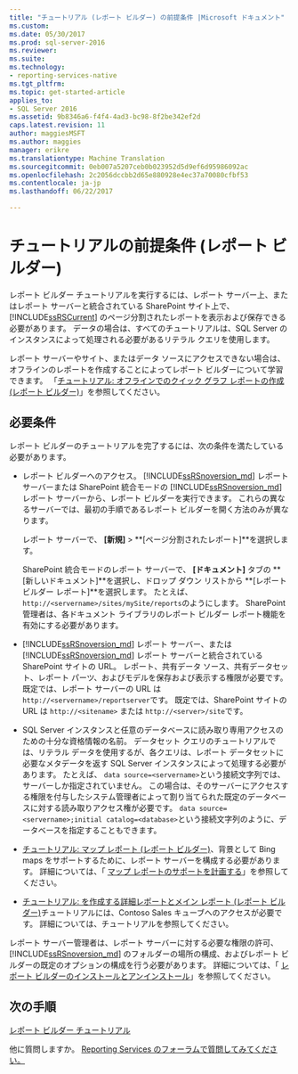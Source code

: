 ```yaml
---
title: "チュートリアル (レポート ビルダー) の前提条件 |Microsoft ドキュメント"
ms.custom: 
ms.date: 05/30/2017
ms.prod: sql-server-2016
ms.reviewer: 
ms.suite: 
ms.technology:
- reporting-services-native
ms.tgt_pltfrm: 
ms.topic: get-started-article
applies_to:
- SQL Server 2016
ms.assetid: 9b8346a6-f4f4-4ad3-bc98-8f2be342ef2d
caps.latest.revision: 11
author: maggiesMSFT
ms.author: maggies
manager: erikre
ms.translationtype: Machine Translation
ms.sourcegitcommit: 0eb007a5207ceb0b023952d5d9ef6d95986092ac
ms.openlocfilehash: 2c2056dccbb2d65e880928e4ec37a70080cfbf53
ms.contentlocale: ja-jp
ms.lasthandoff: 06/22/2017

---
```


# <a name="prerequisites-for-tutorials-report-builder"></a>チュートリアルの前提条件 (レポート ビルダー)

レポート ビルダー チュートリアルを実行するには、レポート サーバー上、またはレポート サーバーと統合されている SharePoint サイト上で、 [!INCLUDE[ssRSCurrent](../includes/ssrscurrent-md.md)] のページ分割されたレポートを表示および保存できる必要があります。 データの場合は、すべてのチュートリアルは、SQL Server のインスタンスによって処理される必要があるリテラル クエリを使用します。  
  
レポート サーバーやサイト、またはデータ ソースにアクセスできない場合は、オフラインのレポートを作成することによってレポート ビルダーについて学習できます。 「[チュートリアル: オフラインでのクイック グラフ レポートの作成 (レポート ビルダー)](../reporting-services/report-builder/tutorial-create-a-quick-chart-report-offline-report-builder.md)」を参照してください。  

## <a name="requirements"></a>必要条件

レポート ビルダーのチュートリアルを完了するには、次の条件を満たしている必要があります。  
  
-   レポート ビルダーへのアクセス。 [!INCLUDE[ssRSnoversion_md](../includes/ssrsnoversion-md.md)] レポート サーバーまたは SharePoint 統合モードの [!INCLUDE[ssRSnoversion_md](../includes/ssrsnoversion-md.md)] レポート サーバーから、レポート ビルダーを実行できます。 これらの異なるサーバーでは、最初の手順であるレポート ビルダーを開く方法のみが異なります。  
  
    レポート サーバーで、 **[新規]** > **[ページ分割されたレポート]**を選択します。
  
    SharePoint 統合モードのレポート サーバーで、 **[ドキュメント]** タブの **[新しいドキュメント]**を選択し、ドロップ ダウン リストから **[レポート ビルダー レポート]**を選択します。 たとえば、 `http://<servername>/sites/mySite/reports`のようにします。 SharePoint 管理者は、各ドキュメント ライブラリのレポート ビルダー レポート機能を有効にする必要があります。  
  
-   [!INCLUDE[ssRSnoversion_md](../includes/ssrsnoversion-md.md)] レポート サーバー、または [!INCLUDE[ssRSnoversion_md](../includes/ssrsnoversion-md.md)] レポート サーバーと統合されている SharePoint サイトの URL。 レポート、共有データ ソース、共有データセット、レポート パーツ、およびモデルを保存および表示する権限が必要です。 既定では、レポート サーバーの URL は `http://<servername>/reportserver`です。 既定では、SharePoint サイトの URL は `http://<sitename>` または `http://<server>/site`です。  
  
-   SQL Server インスタンスと任意のデータベースに読み取り専用アクセスのための十分な資格情報の名前。 データセット クエリのチュートリアルでは、リテラル データを使用するが、各クエリは、レポート データセットに必要なメタデータを返す SQL Server インスタンスによって処理する必要があります。 たとえば、 `data source=<servername>`という接続文字列では、サーバーしか指定されていません。 この場合は、そのサーバーにアクセスする権限を付与したシステム管理者によって割り当てられた既定のデータベースに対する読み取りアクセス権が必要です。 `data source=<servername>;initial catalog=<database>`という接続文字列のように、データベースを指定することもできます。  
  
-   [チュートリアル: マップ レポート (レポート ビルダー)](Tutorial:%20Map%20Report%20\(Report%20Builder\).md)、背景として Bing maps をサポートするために、レポート サーバーを構成する必要があります。 詳細については、「 [マップ レポートのサポートを計画する](http://msdn.microsoft.com/en-us/5ddc97a7-7ee5-475d-bc49-3b814dce7e19)」を参照してください。   

-   [チュートリアル: を作成する詳細レポートとメイン レポート (レポート ビルダー)](Tutorial:%20Creating%20Drillthrough%20and%20Main%20Reports%20\(Report%20Builder\).md)チュートリアルには、Contoso Sales キューブへのアクセスが必要です。 詳細については、チュートリアルを参照してください。 
  
レポート サーバー管理者は、レポート サーバーに対する必要な権限の許可、 [!INCLUDE[ssRSnoversion_md](../includes/ssrsnoversion-md.md)] のフォルダーの場所の構成、およびレポート ビルダーの既定のオプションの構成を行う必要があります。 詳細については、「 [レポート ビルダーのインストールとアンインストール](http://msdn.microsoft.com/library/2c9a5814-17bf-4947-8fb3-6269e7caa416)」を参照してください。  

## <a name="next-steps"></a>次の手順

[レポート ビルダー チュートリアル](../reporting-services/report-builder-tutorials.md)  

他に質問しますか。 [Reporting Services のフォーラムで質問してみてください。](http://go.microsoft.com/fwlink/?LinkId=620231)
